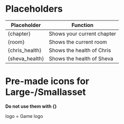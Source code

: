# Placeholders
|Placeholder|Function|
|--|--|
|{chapter}|Shows your current chapter|
|{room}|Shows the current room|
|{chris_health}|Shows the health of Chris|
|{sheva_health}|Shows the health of Sheva|

# Pre-made icons for Large-/Smallasset
**Do not use them with {}**    

logo = Game logo